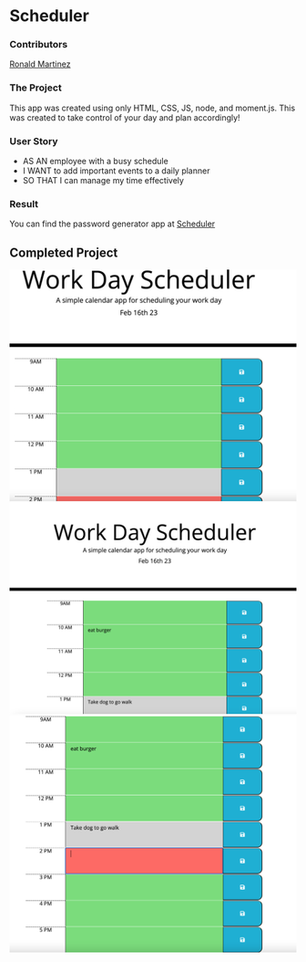 # Scheduler

### **Contributors**
[Ronald Martinez](https://github.com/RonaldMartinez00)

### **The Project**
This app was created using only HTML, CSS, JS, node, and moment.js. This was created to take control of your day and plan accordingly! 

### **User Story**
* AS AN employee with a busy schedule
* I WANT to add important events to a daily planner
* SO THAT I can manage my time effectively

### **Result**


You can find the password generator app at [Scheduler](https://github.com/RonaldMartinez00/Scheduler)

## **Completed Project**
![](/assets/ss1.png)
![](/assets/ss2.png)
![](/assets/ss3.png)
